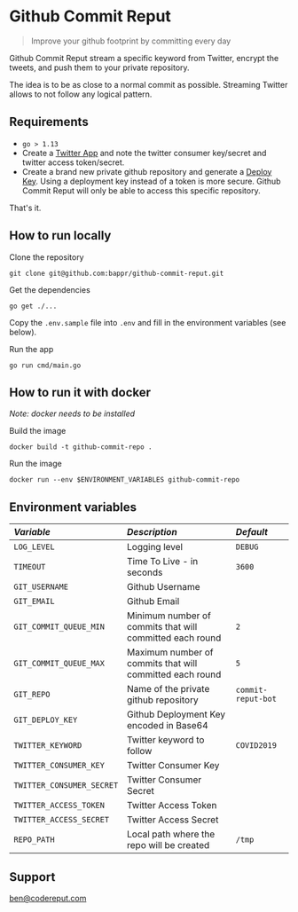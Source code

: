 # Github Commit Reput

> Improve your github footprint by committing every day 

Github Commit Reput stream a specific keyword from Twitter, encrypt the tweets, and push them to your private repository.

The idea is to be as close to a normal commit as possible. Streaming Twitter allows to not follow any logical pattern.

## Requirements

- `go > 1.13`
- Create a [Twitter App](https://docs.inboundnow.com/guide/create-twitter-application/) and note the twitter consumer key/secret and twitter access token/secret.  
- Create a brand new private github repository and generate a [Deploy Key](https://developer.github.com/v3/guides/managing-deploy-keys/#deploy-keys). Using a deployment key instead of a token is more secure. Github Commit Reput will only be able to access this specific repository.

That's it.

## How to run locally

Clone the repository

```shell script
git clone git@github.com:bappr/github-commit-reput.git
```

Get the dependencies

```shell script
go get ./...
```

Copy the `.env.sample` file into `.env` and fill in the environment variables (see below).

Run the app

```shell script
go run cmd/main.go
```

## How to run it with docker

_Note: docker needs to be installed_

Build the image

```shell script
docker build -t github-commit-repo .
```

Run the image

```shell script
docker run --env $ENVIRONMENT_VARIABLES github-commit-repo
```

## Environment variables

| *Variable*                | *Description*                                            | *Default*          |
|:--------------------------|:---------------------------------------------------------|:-------------------|
| `LOG_LEVEL`               | Logging level                                            | `DEBUG`            |
| `TIMEOUT`                 | Time To Live - in seconds                                | `3600`             |
| `GIT_USERNAME`            | Github Username                                          |                    |
| `GIT_EMAIL`               | Github Email                                             |                    |
| `GIT_COMMIT_QUEUE_MIN`    | Minimum number of commits that will committed each round | `2`                |
| `GIT_COMMIT_QUEUE_MAX`    | Maximum number of commits that will committed each round | `5`                |
| `GIT_REPO`                | Name of the private github repository                    | `commit-reput-bot` |
| `GIT_DEPLOY_KEY`          | Github Deployment Key encoded in Base64                  |                    |
| `TWITTER_KEYWORD`         | Twitter keyword to follow                                | `COVID2019`        |
| `TWITTER_CONSUMER_KEY`    | Twitter Consumer Key                                     |                    |
| `TWITTER_CONSUMER_SECRET` | Twitter Consumer Secret                                  |                    |
| `TWITTER_ACCESS_TOKEN`    | Twitter Access Token                                     |                    |
| `TWITTER_ACCESS_SECRET`   | Twitter Access Secret                                    |                    |
| `REPO_PATH`               | Local path where the repo will be created                | `/tmp`             |




## Support

ben@codereput.com